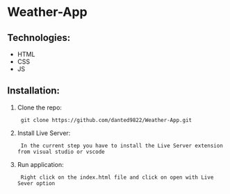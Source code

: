 # Weather-App

## Technologies:
  - HTML
  - CSS
  - JS


## Installation:

1. Clone the repo:

        git clone https://github.com/danted9822/Weather-App.git
        
        
2. Install Live Server:
 
        In the current step you have to install the Live Server extension from visual studio or vscode


3. Run application: 

        
        Right click on the index.html file and click on open with Live Sever option



